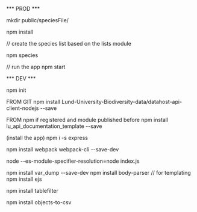 *** PROD ***

mkdir public/speciesFile/

npm install

// create the species list based on the lists module

npm species 

// run the app 
npm start





*** DEV ***

npm init


FROM GIT
npm install Lund-University-Biodiversity-data/datahost-api-client-nodejs --save

FROM npm if registered and module published before
npm install lu_api_documentation_template --save

(install the app)
npm i -s express

npm install webpack webpack-cli --save-dev

node --es-module-specifier-resolution=node index.js

npm install var_dump --save-dev
npm install body-parser
// for templating
npm install ejs 


npm install tablefilter

npm install objects-to-csv

